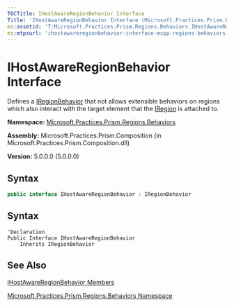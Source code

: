 ```yaml
---
TOCTitle: IHostAwareRegionBehavior Interface
Title: 'IHostAwareRegionBehavior Interface (Microsoft.Practices.Prism.Regions.Behaviors)'
ms:assetid: 'T:Microsoft.Practices.Prism.Regions.Behaviors.IHostAwareRegionBehavior'
ms:mtpsurl: 'ihostawareregionbehavior-interface-mspp-regions-behaviors.md'
---
```


# IHostAwareRegionBehavior Interface

Defines a [IRegionBehavior](iregionbehavior-interface-mspp-regions.md) that not allows extensible behaviors on regions which also interact with the target element that the [IRegion](iregion-interface-mspp-regions.md) is attached to.

**Namespace:** [Microsoft.Practices.Prism.Regions.Behaviors](mspp-regions-behaviors-namespace.md)

**Assembly:** Microsoft.Practices.Prism.Composition (in Microsoft.Practices.Prism.Composition.dll)

**Version:** 5.0.0.0 (5.0.0.0)

## Syntax

```C#
public interface IHostAwareRegionBehavior : IRegionBehavior
```

## Syntax

```VB
'Declaration
Public Interface IHostAwareRegionBehavior
	Inherits IRegionBehavior
```

## See Also

[IHostAwareRegionBehavior Members](ihostawareregionbehavior-members-mspp-regions-behaviors.md)

[Microsoft.Practices.Prism.Regions.Behaviors Namespace](mspp-regions-behaviors-namespace.md)
